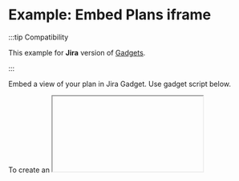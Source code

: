 # Example: Embed Plans iframe

:::tip Compatibility

This example for **Jira** version of [Gadgets](./index.md).

:::

Embed a view of your plan in Jira Gadget. Use gadget script below.

To create an <iframe> element of your plan:
1. In your plan, select Share, then choose iFrame.
2. Copy the generated iFrame using the Copy button.
2. Add this to the gadget’s HTML code below.

```html
<!-- This iframe should be replaces -->
<iframe src='https://one-atlas-abcd.atlassian.net/secure/PlanEmbeddedReport.jspa?r=g6vSh' width='1024' height='640' style='border:1px solid #ccc;'></iframe>

<script type="module">
    // Dark theme support
    document.querySelector(":root").setAttribute("data-color-mode", theme.colorMode);
    document.querySelector(":root").setAttribute("data-theme", `${theme.colorMode}:${theme.colorMode}`);
    document.querySelector(":root").insertAdjacentHTML("afterbegin", `<link rel="stylesheet" href="https://forge.cdn.prod.atlassian-dev.net/atlaskit-tokens_${theme.colorMode}.css" />`);
   
    // Resize to fit the iframe content
    setHeight(document.querySelector(':root').scrollHeight + 'px');
</script>
```